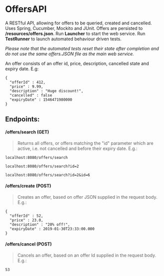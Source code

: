 # OffersAPI

A RESTful API, allowing for offers to be queried, created and cancelled. Uses Spring, Cucumber, Mockito and JUnit. Offers are persisted to **/resources/offers.json**. Run **Launcher** to start the web service. Run **TestRunner** to launch automated behaviour driven tests. 

*Please note that the automated tests reset their state after completion and do not use the same offers.JSON file as the main web service.* 

An offer consists of an offer id, price, description, cancelled state and expiry date. E.g:
```
{
  "offerId" : 412,
  "price" : 9.99,
  "description" : "Huge discount!",
  "cancelled" : false
  "expiryDate" : 1546471980000
}
```
## Endpoints:

#### /offers/search (GET)
> Returns all offers, or offers matching the "id" parameter which are active, i.e. not cancelled and before their expiry date. E.g.:
```
localhost:8080/offers/search
```
```
localhost:8080/offers/search?id=2
```
```
localhost:8080/offers/search?id=2&id=6
```

#### /offers/create (POST)
> Creates an offer, based on offer JSON supplied in the request body. E.g.:
```
{
  "offerId" : 52,
  "price" : 23.0,
  "description" : "20% off!",
  "expiryDate" : 2019-01-30T23:33:00.000
}
```

#### /offers/cancel (POST)
> Cancels an offer, based on an offer Id supplied in the request body. E.g.:

```
53
```
